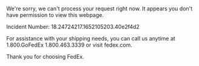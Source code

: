  	


 	

We're sorry, we can't process your request right now. It appears you don't have permission to view this webpage.


Incident Number: 18.24724217.1652105203.40e2f4d2





For assistance with your shipping needs, you can call us anytime at 1.800.GoFedEx 1.800.463.3339 or visit fedex.com.




Thank you for choosing FedEx.